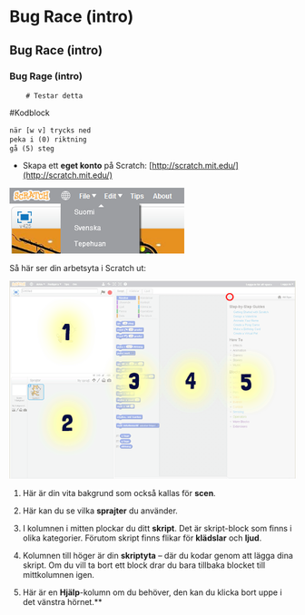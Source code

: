 # Bug Race (intro)

## Bug Race (intro)

### Bug Rage (intro)

```solution
	# Testar detta

```
#Kodblock

```blocks
när [w v] trycks ned
peka i (0) riktning
gå (5) steg
```


* Skapa ett **eget konto** på Scratch: [http://scratch.mit.edu/](http://scratch.mit.edu/)

![image alt text](image_0.png)


Så här ser din arbetsyta i Scratch ut:

![image alt text](image_1.png)

1. Här är din vita bakgrund som också kallas för **scen**.

2. Här kan du se vilka **sprajter** du använder.

3. I kolumnen i mitten plockar du ditt **skript**. Det är skript-block som finns i olika kategorier. Förutom skript finns flikar för **klädslar** och **ljud**.

4. Kolumnen till höger är din **skriptyta** – där du kodar genom att lägga dina skript.
Om du vill ta bort ett block drar du bara tillbaka blocket till mittkolumnen igen.

5. Här är en **Hjälp**-kolumn om du behöver, den kan du klicka bort uppe i det vänstra hörnet.**


